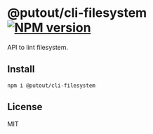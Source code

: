 # @putout/cli-filesystem [![NPM version][NPMIMGURL]][NPMURL]

[NPMIMGURL]: https://img.shields.io/npm/v/@putout/cli-filesystem.svg?style=flat&longCache=true
[NPMURL]: https://npmjs.org/package/@putout/cli-filesystem "npm"

API to lint filesystem.

## Install

```
npm i @putout/cli-filesystem
```

## License

MIT
